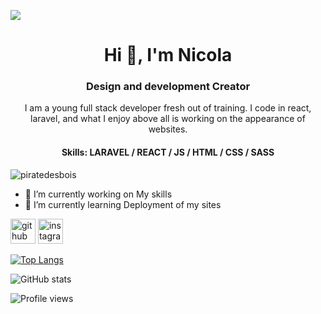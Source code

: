 ![](https://github.com/PirateDesBois/PirateDesBois/blob/main/mygif.gif?raw=true)
<h1 align="center">Hi 👋, I'm Nicola</h1>
<h3 align="center">Design and development Creator</h3>

<p align="center">I am a young full stack developer fresh out of training. I code in react, laravel, and what I enjoy above all is working on the appearance of websites.</p>

<h4 align="center">Skills: LARAVEL / REACT / JS / HTML / CSS / SASS</h4>

<p align="left"> <img src="https://komarev.com/ghpvc/?username=piratedesbois&label=Profile%20views&color=0e75b6&style=flat" alt="piratedesbois" /> </p>

- 🔭 I’m currently working on My skills 
- 🌱 I’m currently learning Deployment of my sites 


[<img src='https://cdn.jsdelivr.net/npm/simple-icons@3.0.1/icons/github.svg' alt='github' height='40'>](https://github.com/PirateDesBois)  [<img src='https://cdn.jsdelivr.net/npm/simple-icons@3.0.1/icons/instagram.svg' alt='instagram' height='40'>](https://www.instagram.com/diaphragmcreationphotography/)  

[![Top Langs](https://github-readme-stats.vercel.app/api/top-langs/?username=PirateDesBois)](https://github.com/anuraghazra/github-readme-stats)

![GitHub stats](https://github-readme-stats.vercel.app/api?username=PirateDesBois&show_icons=true)  

![Profile views](https://gpvc.arturio.dev/PirateDesBois)  
